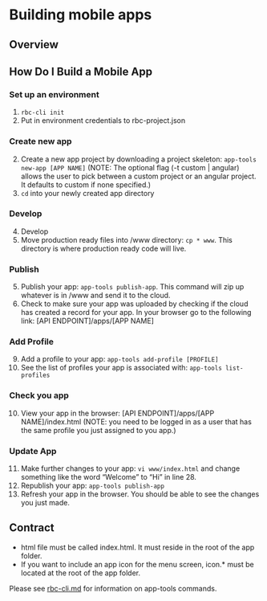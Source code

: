 Building mobile apps
=====================
## Overview

## How Do I Build a Mobile App

### Set up an environment
1. `rbc-cli init`
2. Put in environment credentials to rbc-project.json

### Create new app
2. Create a new app project by downloading a project skeleton: `app-tools new-app [APP NAME]` (NOTE: The
optional flag (-t custom | angular) allows the user to pick between a custom project or an angular project. It defaults to custom if none specified.)
3. `cd` into your newly created app directory
 
### Develop
4. Develop
4. Move production ready files into /www directory: `cp * www`. This directory is where production ready code will live.

### Publish
5. Publish your app: `app-tools publish-app`. This command will zip up whatever is in /www and send it to the cloud.
6. Check to make sure your app was uploaded by checking if the cloud has created a record for your app. In your browser go to the following link: [API ENDPOINT]/apps/[APP NAME]
 
### Add Profile
9. Add a profile to your app: `app-tools add-profile [PROFILE]`
9. See the list of profiles your app is associated with: `app-tools list-profiles`
 
### Check you app
10. View your app in the browser: [API ENDPOINT]/apps/[APP NAME]/index.html (NOTE: you need to be logged in as a user that has the same profile you just assigned to you app.)

### Update App
11. Make further changes to your app: `vi www/index.html` and change something like the word “Welcome” to “Hi” in line 28.
12. Republish your app: `app-tools publish-app`
13. Refresh your app in the browser. You should be able to see the changes you just made.

## Contract
* html file must be called index.html. It must reside in the root of the app folder.
* If you want to include an app icon for the menu screen,
 icon.* must be located at the root of the app folder.

 Please see [rbc-cli.md](./rbc-cli.md) for information on app-tools commands.
